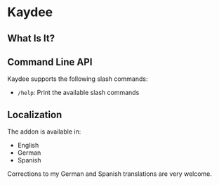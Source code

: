 # Kaydee

## What Is It?

## Command Line API

Kaydee supports the following slash commands:

  * `/help`: Print the available slash commands

## Localization

The addon is available in:

  * English
  * German
  * Spanish

Corrections to my German and Spanish translations are very welcome.
